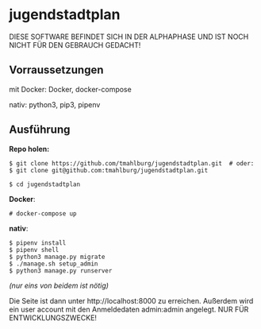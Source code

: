 # jugendstadtplan
DIESE SOFTWARE BEFINDET SICH IN DER ALPHAPHASE UND IST NOCH NICHT FÜR DEN GEBRAUCH GEDACHT!

## Vorraussetzungen
mit Docker: Docker, docker-compose

nativ: python3, pip3, pipenv

## Ausführung
**Repo holen:**
```
$ git clone https://github.com/tmahlburg/jugendstadtplan.git  # oder:
$ git clone git@github.com:tmahlburg/jugendstadtplan.git

$ cd jugendstadtplan
```
**Docker**:

```
# docker-compose up
```

**nativ**:
```
$ pipenv install
$ pipenv shell
$ python3 manage.py migrate
$ ./manage.sh setup_admin
$ python3 manage.py runserver
```
*(nur eins von beidem ist nötig)*

Die Seite ist dann unter http://localhost:8000 zu erreichen. Außerdem wird ein user account mit den Anmeldedaten admin:admin angelegt. NUR FÜR ENTWICKLUNGSZWECKE!
